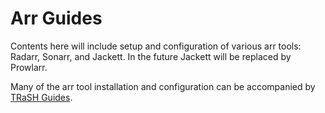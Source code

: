 # Arr Guides

Contents here will include setup and configuration of various arr tools: Radarr, Sonarr, and Jackett. In the future Jackett will be replaced by Prowlarr.

Many of the arr tool installation and configuration can be accompanied by [TRaSH Guides](https://trash-guides.info/).
